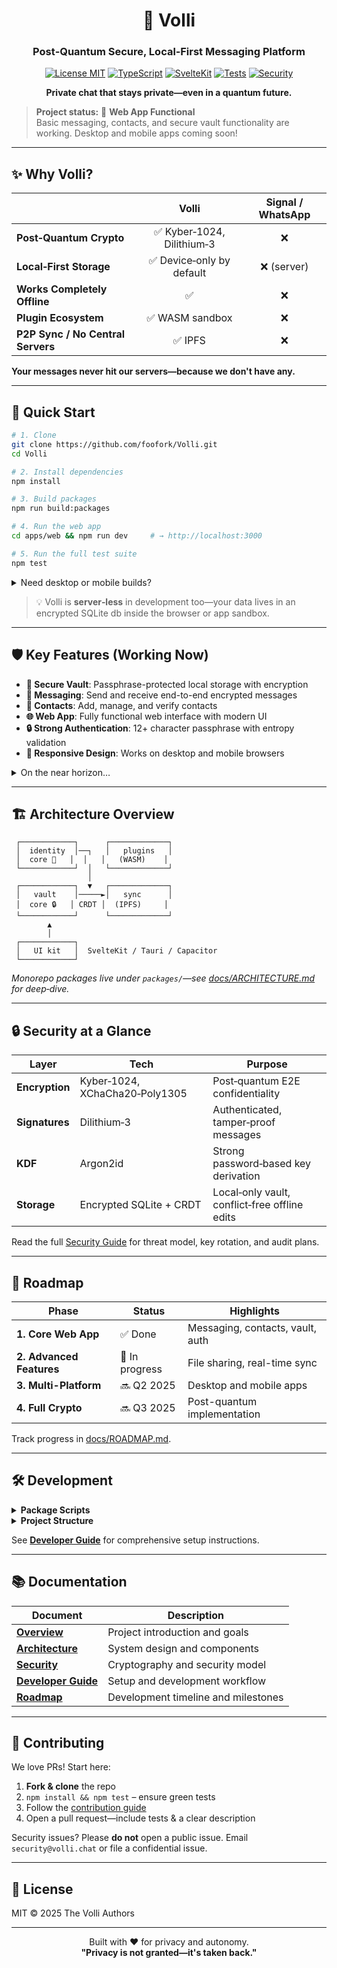 <div align="center">

# 🔐 Volli

### Post‑Quantum Secure, Local‑First Messaging Platform

[![License MIT](https://img.shields.io/badge/License-MIT-blue.svg)](LICENSE)
[![TypeScript](https://img.shields.io/badge/TypeScript-2F74C0?logo=typescript&logoColor=white)](https://www.typescriptlang.org/)
[![SvelteKit](https://img.shields.io/badge/SvelteKit-FF3E00?logo=svelte&logoColor=white)](https://kit.svelte.dev/)
[![Tests](https://img.shields.io/badge/Tests-124%20Passing-brightgreen)]()
[![Security](https://img.shields.io/badge/Encryption-Post--Quantum-green)](docs/SECURITY.md)

**Private chat that stays private—even in a quantum future.**

</div>

> **Project status:** 🚧 **Web App Functional**  
> Basic messaging, contacts, and secure vault functionality are working. Desktop and mobile apps coming soon!

---

## ✨ Why Volli?

|                                   |           Volli           | Signal / WhatsApp |
| --------------------------------- | :-----------------------: | :---------------: |
| **Post‑Quantum Crypto**           | ✅ Kyber‑1024, Dilithium‑3 |         ❌         |
| **Local‑First Storage**           |  ✅ Device‑only by default |     ❌ (server)    |
| **Works Completely Offline**      |             ✅             |         ❌         |
| **Plugin Ecosystem**              |       ✅ WASM sandbox      |         ❌         |
| **P2P Sync / No Central Servers** |           ✅ IPFS          |         ❌         |

**Your messages never hit our servers—because we don't have any.**

---

## 🚀 Quick Start

```bash
# 1. Clone
git clone https://github.com/foofork/Volli.git
cd Volli

# 2. Install dependencies
npm install

# 3. Build packages
npm run build:packages

# 4. Run the web app
cd apps/web && npm run dev     # → http://localhost:3000

# 5. Run the full test suite
npm test
```

<details>
<summary>Need desktop or mobile builds?</summary>

```bash
# Desktop (Tauri) - requires Rust
cd apps/desktop && npm run dev

# Mobile (Capacitor) - requires Xcode/Android Studio
cd apps/mobile && npm run dev
```

</details>

> 💡 Volli is **server‑less** in development too—your data lives in an encrypted SQLite db inside the browser or app sandbox.

---

## 🛡️ Key Features (Working Now)

* **🔐 Secure Vault**: Passphrase-protected local storage with encryption
* **💬 Messaging**: Send and receive end-to-end encrypted messages
* **👥 Contacts**: Add, manage, and verify contacts
* **🌐 Web App**: Fully functional web interface with modern UI
* **🔒 Strong Authentication**: 12+ character passphrase with entropy validation
* **📱 Responsive Design**: Works on desktop and mobile browsers

<details>
<summary>On the near horizon…</summary>

* **File Sharing**: Upload and securely share files
* **Real-time Sync**: Multi-device synchronization
* **Desktop App**: Native Tauri application
* **Mobile Apps**: iOS and Android with Capacitor
* **Post-Quantum Crypto**: Full Kyber-1024 + Dilithium-3 implementation
* **Plugin System**: WASM-based extensibility
* **Group Messaging**: Multi-participant conversations

</details>

---

## 🏗️ Architecture Overview

```
 ┌────────────┐      ┌─────────────┐
 │  identity  │──┐   │   plugins   │
 │  core 🔑   │  │   │   (WASM)    │
 └────────────┘  │   └─────────────┘
                 │
 ┌────────────┐  ▼   ┌─────────────┐
 │   vault    │─────►│   sync      │
 │  core 🔒   │ CRDT │  (IPFS)     │
 └────────────┘      └─────────────┘
        ▲
        │
 ┌────────────┐
 │   UI kit   │  SvelteKit / Tauri / Capacitor
 └────────────┘
```

*Monorepo packages live under `packages/`—see [docs/ARCHITECTURE.md](docs/ARCHITECTURE.md) for deep‑dive.*

---

## 🔒 Security at a Glance

| Layer          | Tech                           | Purpose                                       |
| -------------- | ------------------------------ | --------------------------------------------- |
| **Encryption** | Kyber‑1024, XChaCha20‑Poly1305 | Post‑quantum E2E confidentiality              |
| **Signatures** | Dilithium‑3                    | Authenticated, tamper‑proof messages          |
| **KDF**        | Argon2id                       | Strong password‑based key derivation          |
| **Storage**    | Encrypted SQLite + CRDT        | Local‑only vault, conflict‑free offline edits |

Read the full [Security Guide](docs/SECURITY.md) for threat model, key rotation, and audit plans.

---

## 📅 Roadmap

| Phase                 | Status         | Highlights                           |
| --------------------- | -------------- | ------------------------------------ |
| **1. Core Web App**   | ✅ Done         | Messaging, contacts, vault, auth      |
| **2. Advanced Features** | 🚧 In progress | File sharing, real-time sync         |
| **3. Multi-Platform** | 🔜 Q2 2025     | Desktop and mobile apps              |
| **4. Full Crypto**   | 🔜 Q3 2025     | Post-quantum implementation          |

Track progress in [docs/ROADMAP.md](docs/ROADMAP.md).

---

## 🛠️ Development

<details>
<summary><strong>Package Scripts</strong></summary>

```bash
# Package management
npm install              # Install all dependencies
npm run build:packages   # Build all packages
npm run clean            # Clean build artifacts

# Quality assurance  
npm run test             # Run all tests
npm run typecheck        # TypeScript validation
npm run lint             # Code linting

# Development
npm run dev              # Start development servers
```

</details>

<details>
<summary><strong>Project Structure</strong></summary>

```
volli/
├── packages/           # Core packages
│   ├── identity-core/  # Cryptography & identity
│   ├── vault-core/     # Encrypted storage  
│   ├── messaging/      # Message handling
│   ├── sync-ipfs/      # P2P synchronization
│   ├── plugins/        # Plugin system
│   └── ui-kit/         # Shared components
├── apps/              # Applications
│   ├── web/           # SvelteKit web app
│   ├── desktop/       # Tauri desktop app
│   └── mobile/        # Capacitor mobile app
└── docs/              # Documentation
```

</details>

See [**Developer Guide**](docs/DEVELOPER.md) for comprehensive setup instructions.

---

## 📚 Documentation

| Document | Description |
|----------|-------------|
| [**Overview**](docs/OVERVIEW.md) | Project introduction and goals |
| [**Architecture**](docs/ARCHITECTURE.md) | System design and components |
| [**Security**](docs/SECURITY.md) | Cryptography and security model |
| [**Developer Guide**](docs/DEVELOPER.md) | Setup and development workflow |
| [**Roadmap**](docs/ROADMAP.md) | Development timeline and milestones |

---

## 🤝 Contributing

We love PRs! Start here:

1. **Fork & clone** the repo
2. `npm install && npm test` – ensure green tests
3. Follow the [contribution guide](docs/DEVELOPER.md#contributing)
4. Open a pull request—include tests & a clear description

Security issues? Please **do not** open a public issue. Email `security@volli.chat` or file a confidential issue.

---

## 📄 License

MIT © 2025 The Volli Authors

---

<div align="center">

Built with ❤️ for privacy and autonomy.  
**"Privacy is not granted—it's taken back."**

</div>